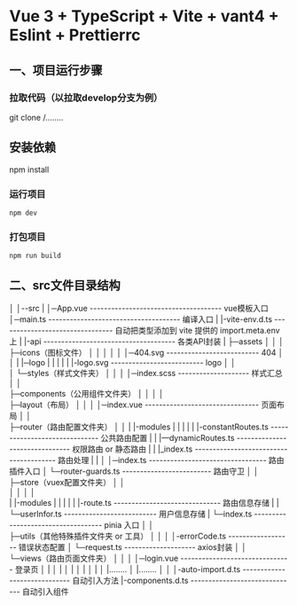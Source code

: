 # Vue 3 + TypeScript + Vite + vant4 + Eslint + Prettierrc


## 一、项目运行步骤

### 拉取代码（以拉取develop分支为例）

git clone /........

## 安装依赖

npm install

### 运行项目

```
npm dev
```

### 打包项目

```
npm run build
```

## 二、src文件目录结构

│
│--src
|
│─App.vue -------------------------------------  vue模板入口
│─main.ts -------------------------------------  编译入口
|
|-vite-env.d.ts -------------------------------- 自动把类型添加到 vite 提供的 import.meta.env 上
|
|-api ------------------------------------- 各类API封装
|
├─assets
│    │
│    ├─icons（图标文件）
│    │    │
│    │    │─404.svg --------------------------  404
│    │
|    |─logo
|    |    |
|    |    |-logo.svg -------------------------- logo
│    │      
│    └─styles（样式文件夹）
│         │
│         │─index.scss --------------------  样式汇总
│ 
│          
├─components（公用组件文件夹）
│    │
│ 
│      
├─layout（布局）
│    │
│    │─index.vue --------------------------------  页面布局
│
│      
├─router（路由配置文件夹）
│    │
|    |-modules
|    |    |
|    |    |-constantRoutes.ts ------------------------------ 公共路由配置
|    |    |—dynamicRoutes.ts ------------------------------- 权限路由 or 静态路由
|    |    |_index.ts --------------------------------------- 路由处理
|    |
│    │─index.ts --------------------------------- 路由插件入口
│    └─router-guards.ts ------------------------- 路由守卫
│ 
│      
├─store（vuex配置文件夹）
│    │  
│    │
│    │  
|    |-modules
|    |    |
|    |    |-route.ts ------------------------------ 路由信息存储
|    |    └─userInfor.ts -------------------------- 用户信息存储
|    └─index.ts ----------------------------------- pinia 入口
│ 
│          
├─utils（其他特殊插件文件夹 or 工具）
│    │
│    │-errorCode.ts ------------------ 错误状态配置
│    └─request.ts -------------------- axios封装
│ 
│      
└─views（路由页面文件夹）
│    │
│    │─login.vue -------------------------------  登录页
│    |
│    |
│    |
│    |
│    |
│    |........
│    |........
│
│
│-auto-import.d.ts ----------------------------- 自动引入方法
|-components.d.ts ------------------------------ 自动引入组件
```

